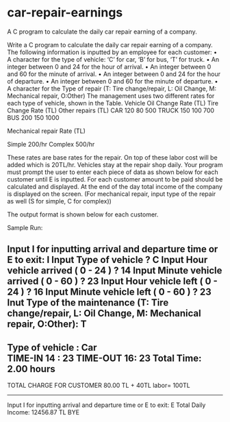 # car-repair-earnings
 A C program to calculate the daily car repair earning of a company.
 
 
Write a C program to calculate the daily car repair earning of a company. The following information is inputted by an employee for each customer: • A character for the type of vehicle: ‘C’ for car, ‘B’ for bus, ‘T’ for truck. • An integer between 0 and 24 for the hour of arrival. • An integer between 0 and 60 for the minute of arrival. • An integer between 0 and 24 for the hour of departure. • An integer between 0 and 60 for the minute of departure. • A character for the Type of repair (T: Tire change/repair, L: Oil Change, M: Mechanical repair, O:Other) 
The management uses two different rates for each type of vehicle, shown in the Table.
Vehicle Oil Change Rate (TL) Tire Change Rate (TL) Other repairs (TL) 
CAR     120                  80                     500 
TRUCK   150                  100                    700 
BUS     200                  150                    1000 
 
Mechanical repair Rate (TL) 
 
Simple 200/hr Complex 500/hr 
 
These rates are base rates for the repair. On top of these labor cost will be added which is 20TL/hr.  Vehicles stay at the repair shop daily.  Your program must prompt the user to enter each piece of data as shown below for each customer until E is inputted. For each customer amount to be paid should be calculated and displayed. At the end of the day total income of the company is displayed on the screen. (For mechanical repair, input type of the repair as well (S for simple, C for complex)) 
 
 
 
 
 
The output format is shown below for each customer. 
 
 
 
 
 
 
 
Sample Run: 

Input I for inputting arrival and departure time or E to exit: I 
Input Type of vehicle ? C 
Input Hour vehicle arrived ( 0 - 24 ) ? 14 
Input Minute vehicle arrived ( 0 - 60 ) ? 23 
Input Hour vehicle left ( 0 - 24 ) ? 16 
Input Minute vehicle left ( 0 - 60 ) ? 23 
Inut Type of the maintenance (T: Tire change/repair, L: Oil Change, M: Mechanical repair, O:Other): T 
---------- 
Type of vehicle : Car  
TIME-IN                    14 : 23 
TIME-OUT                16: 23 
Total Time:        2.00 hours 
 ------------ 
TOTAL CHARGE FOR CUSTOMER  80.00 TL + 40TL labor= 100TL 
********** 
Input I for inputting arrival and departure time or E to exit: E 
Total Daily Income:  12456.87 TL 
BYE 

 
